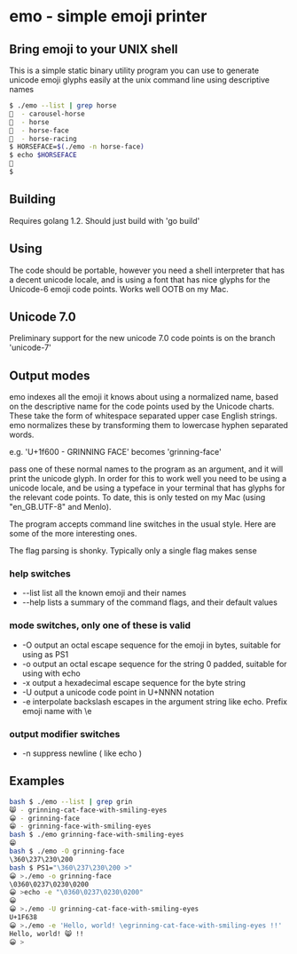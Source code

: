 # emo - simple emoji printer

## Bring emoji to your UNIX shell

This is a simple static binary utility program you can use to generate unicode emoji glyphs easily at the unix command line using descriptive names

```bash
$ ./emo --list | grep horse
🎠  - carousel-horse
🐎  - horse
🐴  - horse-face
🏇  - horse-racing
$ HORSEFACE=$(./emo -n horse-face)
$ echo $HORSEFACE
🐴
$ 
```
## Building

Requires golang 1.2. Should just build with 'go build'

## Using

The code should be portable, however you need a shell interpreter that has a decent unicode locale, and is using a font that has nice glyphs for the Unicode-6 emoji code points. Works well OOTB on my Mac.

## Unicode 7.0

Preliminary support for the new unicode 7.0 code points is on the branch 'unicode-7'

## Output modes

emo indexes all the emoji it knows about using a normalized name, based on the descriptive name for the code points used by the Unicode charts. These take the form of whitespace separated upper case English strings. emo normalizes these by transforming them to lowercase hyphen separated words.

e.g. 'U+1f600 - GRINNING FACE' becomes 'grinning-face'

pass one of these normal names to the program as an argument, and it will print the unicode glyph. In order for this to work well you need to be using a unicode locale, and be using a typeface in your terminal that has glyphs for the relevant code points. To date, this is only tested on my Mac (using "en_GB.UTF-8" and Menlo).

The program accepts command line switches in the usual style. Here are some of the more interesting ones.

The flag parsing is shonky. Typically only a single flag makes sense 

### help switches

* --list list all the known emoji and their names
* --help lists a summary of the command flags, and their default values

### mode switches, only one of these is valid

* -O output an octal escape sequence for the emoji in bytes, suitable for using as PS1
* -o output an octal escape sequence for the string 0 padded, suitable for using with echo
* -x output a hexadecimal escape sequence for the byte string
* -U output a unicode code point in U+NNNN notation
* -e interpolate backslash escapes in the argument string like echo. Prefix emoji name with \e

### output modifier switches

* -n suppress newline ( like echo )

## Examples
```bash
bash $ ./emo --list | grep grin
😸 - grinning-cat-face-with-smiling-eyes
😀 - grinning-face
😁 - grinning-face-with-smiling-eyes
bash $ ./emo grinning-face-with-smiling-eyes
😁
bash $ ./emo -O grinning-face 
\360\237\230\200
bash $ PS1="\360\237\230\200 >"
😀 >./emo -o grinning-face
\0360\0237\0230\0200
😀 >echo -e "\0360\0237\0230\0200" 
😀
😀 >./emo -U grinning-cat-face-with-smiling-eyes
U+1F638
😀 >./emo -e 'Hello, world! \egrinning-cat-face-with-smiling-eyes !!'
Hello, world! 😸 !!
😀 >
```
